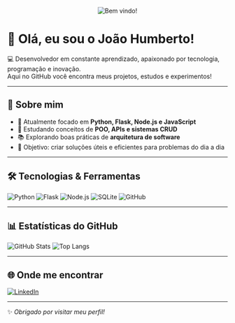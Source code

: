 <p align="center">
  <img src="https://readme-typing-svg.herokuapp.com?font=Fira+Code&size=30&pause=1000&color=FF0000&center=true&vCenter=true&repeat=true&width=500&lines=Bem+vindo!" alt="Bem vindo!" />
</p>

# 👋 Olá, eu sou o João Humberto!

💻 Desenvolvedor em constante aprendizado, apaixonado por tecnologia, programação e inovação.  
Aqui no GitHub você encontra meus projetos, estudos e experimentos!

---

## 🚀 Sobre mim
- 🔭 Atualmente focado em **Python, Flask, Node.js e JavaScript**
- 🌱 Estudando conceitos de **POO, APIs e sistemas CRUD**
- 📚 Explorando boas práticas de **arquitetura de software**
- 🎯 Objetivo: criar soluções úteis e eficientes para problemas do dia a dia

---

## 🛠️ Tecnologias & Ferramentas
![Python](https://img.shields.io/badge/Python-3776AB?style=for-the-badge&logo=python&logoColor=white)
![Flask](https://img.shields.io/badge/Flask-000000?style=for-the-badge&logo=flask&logoColor=white)
![Node.js](https://img.shields.io/badge/Node.js-339933?style=for-the-badge&logo=node.js&logoColor=white)
![SQLite](https://img.shields.io/badge/SQLite-003B57?style=for-the-badge&logo=sqlite&logoColor=white)
![GitHub](https://img.shields.io/badge/GitHub-181717?style=for-the-badge&logo=github&logoColor=white)

---

## 📊 Estatísticas do GitHub
![GitHub Stats](https://github-readme-stats.vercel.app/api?username=JoaoHumberto31&show_icons=true&theme=tokyonight)
![Top Langs](https://github-readme-stats.vercel.app/api/top-langs/?username=JoaoHumberto31&layout=compact&theme=tokyonight)

---

## 🌐 Onde me encontrar
[![LinkedIn](https://img.shields.io/badge/LinkedIn-0077B5?style=for-the-badge&logo=linkedin&logoColor=white)](https://linkedin.com/in/joão-humberto-tecila-mayer-4956a2285)

---

✨ _Obrigado por visitar meu perfil!_
